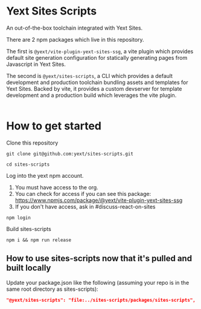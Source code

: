 # Yext Sites Scripts

An out-of-the-box toolchain integrated with Yext Sites.

There are 2 npm packages which live in this repository.

The first is `@yext/vite-plugin-yext-sites-ssg`, a vite plugin which provides default site generation configuration for statically generating pages from Javascript in Yext Sites.

The second is `@yext/sites-scripts`, a CLI which provides a default development and production toolchain bundling assets and templates for Yext Sites.
Backed by vite, it provides a custom devserver for template development and a production build which leverages the vite plugin.
<br><br>

# How to get started

Clone this repository

`git clone git@github.com:yext/sites-scripts.git`

`cd sites-scripts`

Log into the yext npm account.

1. You must have access to the org.
1. You can check for access if you can see this package: https://www.npmjs.com/package/@yext/vite-plugin-yext-sites-ssg
1. If you don't have access, ask in #discuss-react-on-sites

`npm login`

Build sites-scripts

`npm i && npm run release`

## How to use sites-scripts now that it's pulled and built locally

Update your package.json like the following (assuming your repo is in the same root directory as sites-scripts):

```json
"@yext/sites-scripts": "file:../sites-scripts/packages/sites-scripts",
```
